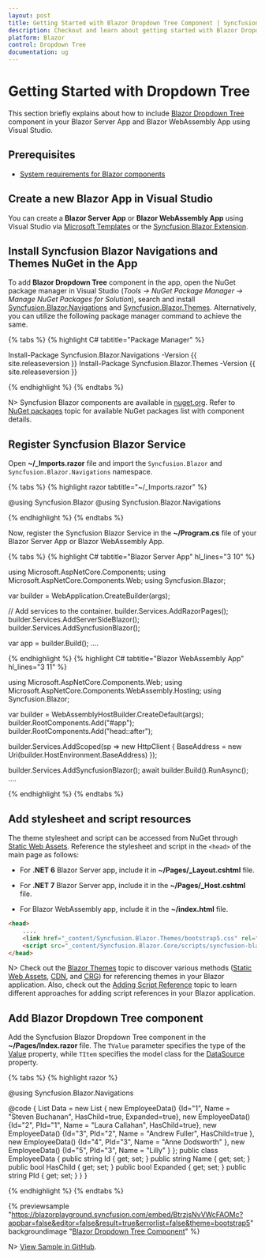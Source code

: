 ```yaml
---
layout: post
title: Getting Started with Blazor Dropdown Tree Component | Syncfusion
description: Checkout and learn about getting started with Blazor Dropdown Tree component in Blazor Server App and Blazor WebAssembly App.
platform: Blazor
control: Dropdown Tree
documentation: ug
---
```


# Getting Started with Dropdown Tree

This section briefly explains about how to include [Blazor Dropdown Tree](https://www.syncfusion.com/blazor-components/blazor-dropdowntree) component in your Blazor Server App and Blazor WebAssembly App using Visual Studio.

## Prerequisites

* [System requirements for Blazor components](https://blazor.syncfusion.com/documentation/system-requirements)

## Create a new Blazor App in Visual Studio

You can create a **Blazor Server App** or **Blazor WebAssembly App** using Visual Studio via [Microsoft Templates](https://learn.microsoft.com/en-us/aspnet/core/blazor/tooling?view=aspnetcore-7.0) or the [Syncfusion Blazor Extension](https://blazor.syncfusion.com/documentation/visual-studio-integration/template-studio).

## Install Syncfusion Blazor Navigations and Themes NuGet in the App

To add **Blazor Dropdown Tree** component in the app, open the NuGet package manager in Visual Studio (*Tools → NuGet Package Manager → Manage NuGet Packages for Solution*), search and install [Syncfusion.Blazor.Navigations](https://www.nuget.org/packages/Syncfusion.Blazor.Navigations/) and [Syncfusion.Blazor.Themes](https://www.nuget.org/packages/Syncfusion.Blazor.Themes/). Alternatively, you can utilize the following package manager command to achieve the same.

{% tabs %}
{% highlight C# tabtitle="Package Manager" %}

Install-Package Syncfusion.Blazor.Navigations -Version {{ site.releaseversion }}
Install-Package Syncfusion.Blazor.Themes -Version {{ site.releaseversion }}

{% endhighlight %}
{% endtabs %}

N> Syncfusion Blazor components are available in [nuget.org](https://www.nuget.org/packages?q=syncfusion.blazor). Refer to [NuGet packages](https://blazor.syncfusion.com/documentation/nuget-packages) topic for available NuGet packages list with component details.

## Register Syncfusion Blazor Service

Open **~/_Imports.razor** file and import the `Syncfusion.Blazor` and `Syncfusion.Blazor.Navigations` namespace.

{% tabs %}
{% highlight razor tabtitle="~/_Imports.razor" %}

@using Syncfusion.Blazor
@using Syncfusion.Blazor.Navigations

{% endhighlight %}
{% endtabs %}

Now, register the Syncfusion Blazor Service in the **~/Program.cs** file of your Blazor Server App or Blazor WebAssembly App.

{% tabs %}
{% highlight C# tabtitle="Blazor Server App" hl_lines="3 10" %}

using Microsoft.AspNetCore.Components;
using Microsoft.AspNetCore.Components.Web;
using Syncfusion.Blazor;

var builder = WebApplication.CreateBuilder(args);

// Add services to the container.
builder.Services.AddRazorPages();
builder.Services.AddServerSideBlazor();
builder.Services.AddSyncfusionBlazor();

var app = builder.Build();
....

{% endhighlight %}
{% highlight C# tabtitle="Blazor WebAssembly App" hl_lines="3 11" %}

using Microsoft.AspNetCore.Components.Web;
using Microsoft.AspNetCore.Components.WebAssembly.Hosting;
using Syncfusion.Blazor;

var builder = WebAssemblyHostBuilder.CreateDefault(args);
builder.RootComponents.Add<App>("#app");
builder.RootComponents.Add<HeadOutlet>("head::after");

builder.Services.AddScoped(sp => new HttpClient { BaseAddress = new Uri(builder.HostEnvironment.BaseAddress) });

builder.Services.AddSyncfusionBlazor();
await builder.Build().RunAsync();
....

{% endhighlight %}
{% endtabs %}

## Add stylesheet and script resources

The theme stylesheet and script can be accessed from NuGet through [Static Web Assets](https://blazor.syncfusion.com/documentation/appearance/themes#static-web-assets). Reference the stylesheet and script in the `<head>` of the main page as follows:

* For **.NET 6** Blazor Server app, include it in **~/Pages/_Layout.cshtml** file.

* For **.NET 7** Blazor Server app, include it in the **~/Pages/_Host.cshtml** file.

* For Blazor WebAssembly app, include it in the **~/index.html** file.

```html
<head>
    ....
    <link href="_content/Syncfusion.Blazor.Themes/bootstrap5.css" rel="stylesheet" />
    <script src="_content/Syncfusion.Blazor.Core/scripts/syncfusion-blazor.min.js" type="text/javascript"></script>
</head>
```
N> Check out the [Blazor Themes](https://blazor.syncfusion.com/documentation/appearance/themes) topic to discover various methods ([Static Web Assets](https://blazor.syncfusion.com/documentation/appearance/themes#static-web-assets), [CDN](https://blazor.syncfusion.com/documentation/appearance/themes#cdn-reference), and [CRG](https://blazor.syncfusion.com/documentation/common/custom-resource-generator)) for referencing themes in your Blazor application. Also, check out the [Adding Script Reference](https://blazor.syncfusion.com/documentation/common/adding-script-references) topic to learn different approaches for adding script references in your Blazor application.

## Add Blazor Dropdown Tree component

Add the Syncfusion Blazor Dropdown Tree component in the **~/Pages/Index.razor** file. The `TValue` parameter specifies the type of the [Value](https://help.syncfusion.com/cr/blazor/Syncfusion.Blazor.Navigations.SfDropDownTree-2.html#Syncfusion_Blazor_Navigations_SfDropDownTree_2_Value) property, while `TItem` specifies the model class for the [DataSource](https://help.syncfusion.com/cr/blazor/Syncfusion.Blazor.Navigations.DropDownTreeField-1.html#Syncfusion_Blazor_Navigations_DropDownTreeField_1_DataSource) property.

{% tabs %}
{% highlight razor %}

@using Syncfusion.Blazor.Navigations

<SfDropDownTree TItem="EmployeeData" TValue="string" Placeholder="Select an employee" Width="500px"> 
    <DropDownTreeField TItem="EmployeeData" DataSource="Data" Id="Id" Text="Name" HasChildren="HasChild" ParentID="PId"></DropDownTreeField>
</SfDropDownTree>

@code {
    List<EmployeeData> Data = new List<EmployeeData>
    {
        new EmployeeData() {Id="1", Name = "Steven Buchanan", HasChild=true, Expanded=true},
        new EmployeeData() {Id="2", PId="1", Name = "Laura Callahan", HasChild=true},
        new EmployeeData() {Id="3", PId="2", Name = "Andrew Fuller", HasChild=true },
        new EmployeeData() {Id="4", PId="3", Name = "Anne Dodsworth" },
        new EmployeeData() {Id="5", PId="3", Name = "Lilly" }
    };
    public class EmployeeData
    {
        public string Id { get; set; }
        public string Name { get; set; }
        public bool HasChild { get; set; }
        public bool Expanded { get; set; }
        public string PId { get; set; }
    }
}

{% endhighlight %}
{% endtabs %}

{% previewsample "https://blazorplayground.syncfusion.com/embed/BtrzjsNvVWcFAOMc?appbar=false&editor=false&result=true&errorlist=false&theme=bootstrap5" backgroundimage "[Blazor Dropdown Tree Component](./images/blazor-dropdowntree-component.png)" %}

N> [View Sample in GitHub](https://github.com/SyncfusionExamples/Blazor-Getting-Started-Examples/tree/main/DropdownTree).